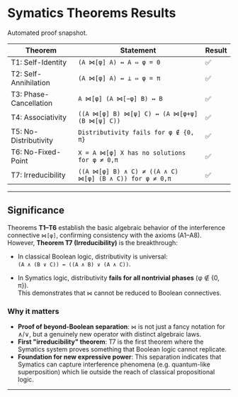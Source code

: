 # Symatics Theorems Results

Automated proof snapshot.

| Theorem | Statement | Result |
|---------|-----------|--------|
| T1: Self-Identity | `(A ⋈[φ] A) ↔ A ⇔ φ = 0` | ✅ |
| T2: Self-Annihilation | `(A ⋈[φ] A) ↔ ⊥ ⇔ φ = π` | ✅ |
| T3: Phase-Cancellation | `A ⋈[φ] (A ⋈[−φ] B) ↔ B` | ✅ |
| T4: Associativity | `((A ⋈[φ] B) ⋈[ψ] C) ↔ (A ⋈[φ+ψ] (B ⋈[ψ] C))` | ✅ |
| T5: No-Distributivity | `Distributivity fails for φ ∉ {0, π}` | ✅ |
| T6: No-Fixed-Point | `X = A ⋈[φ] X has no solutions for φ ≠ 0,π` | ✅ |
| T7: Irreducibility | `((A ⋈[φ] B) ∧ C) ≠ ((A ∧ C) ⋈[φ] (B ∧ C)) for φ ≠ 0,π` | ✅ |

---

## Significance

Theorems **T1–T6** establish the basic algebraic behavior of the interference connective `⋈[φ]`, confirming consistency with the axioms (A1–A8).  
However, **Theorem T7 (Irreducibility)** is the breakthrough:

- In classical Boolean logic, distributivity is universal:  
  `(A ∧ (B ∨ C)) ↔ ((A ∧ B) ∨ (A ∧ C))`.  

- In Symatics logic, distributivity **fails for all nontrivial phases** (φ ∉ {0, π}).  
  This demonstrates that `⋈` cannot be reduced to Boolean connectives.  

### Why it matters
- **Proof of beyond-Boolean separation**: `⋈` is not just a fancy notation for ∧/∨, but a genuinely new operator with distinct algebraic laws.  
- **First "irreducibility" theorem**: T7 is the first theorem where the Symatics system proves something that Boolean logic cannot replicate.  
- **Foundation for new expressive power**: This separation indicates that Symatics can capture interference phenomena (e.g. quantum-like superposition) which lie outside the reach of classical propositional logic.  

---